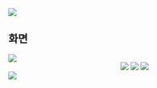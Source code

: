 <img src="https://capsule-render.vercel.app/api?type=Waving&color=121922&fontColor=fff&width=100&height=200&section=header&text=GHIBLI%20Advend%20Calendar&fontSize=30&section=header" />
<h2>화면</h2>

<img src="https://github.com/imsuhee/GHIBLI-Advend-Calendar/assets/51073806/d7e7d64f-6f48-4847-a36e-aa69ea359f88" />
<div align="center">
	<img src="https://img.shields.io/badge/Java-007396?style=flat&logo=Java&logoColor=white" />
	<img src="https://img.shields.io/badge/HTML5-E34F26?style=flat&logo=HTML5&logoColor=white" />
	<img src="https://img.shields.io/badge/CSS3-1572B6?style=flat&logo=CSS3&logoColor=white" />
</div>
<img src="https://capsule-render.vercel.app/api?type=Soft&color=A0A3A7&fontColor=fff&width=100%&height=200&section=footer&text=footer&fontSize=30&section=header" />
